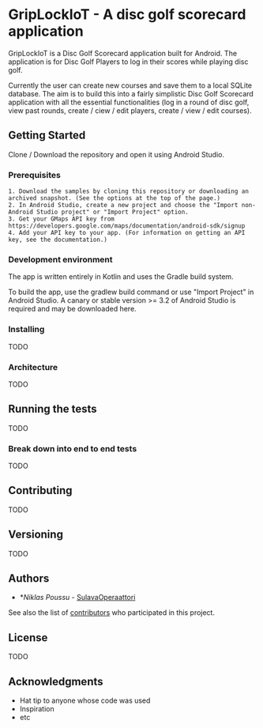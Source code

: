 # GripLockIoT - A disc golf scorecard application

GripLockIoT is a Disc Golf Scorecard application built for Android. 
The application is for Disc Golf Players to log in their scores while playing disc golf.

Currently the user can create new courses and save them to a local SQLite database.
The aim is to build this into a fairly simplistic Disc Golf Scorecard application with all the essential functionalities (log in a round of disc golf, view past rounds, create / ciew / edit players, create / view / edit courses).

## Getting Started

Clone / Download the repository and open it using Android Studio. 

### Prerequisites

    1. Download the samples by cloning this repository or downloading an archived snapshot. (See the options at the top of the page.)
    2. In Android Studio, create a new project and choose the "Import non-Android Studio project" or "Import Project" option.
    3. Get your GMaps API key from https://developers.google.com/maps/documentation/android-sdk/signup
    4. Add your API key to your app. (For information on getting an API key, see the documentation.)
    
### Development environment 

The app is written entirely in Kotlin and uses the Gradle build system.

To build the app, use the gradlew build command or use "Import Project" in Android Studio. A canary or stable version >= 3.2 of Android Studio is required and may be downloaded here.

### Installing

TODO

### Architecture

TODO

## Running the tests

TODO

### Break down into end to end tests

TODO

## Contributing

TODO

## Versioning

TODO

## Authors

* **Niklas Poussu* - [SulavaOperaattori](https://github.com/SulavaOperaattori)

See also the list of [contributors](https://github.com/your/project/contributors) who participated in this project.

## License

TODO

## Acknowledgments

* Hat tip to anyone whose code was used
* Inspiration
* etc

